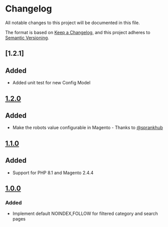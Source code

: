 # Changelog
All notable changes to this project will be documented in this file.

The format is based on [Keep a Changelog](https://keepachangelog.com/en/1.0.0/),
and this project adheres to [Semantic Versioning](https://semver.org/spec/v2.0.0.html).

## [1.2.1]
## Added
- Added unit test for new Config Model

## [1.2.0]
## Added
- Make the robots value configurable in Magento - Thanks to [@sprankhub](https://github.com/sprankhub)

## [1.1.0]
## Added
- Support for PHP 8.1 and Magento 2.4.4

## [1.0.0]
### Added
- Implement default NOINDEX,FOLLOW for filtered category and search pages

[Unreleased]: https://github.com/elgentos/magento2-filtered-product-list-noindex/tree/master
[1.2.0]: https://github.com/elgentos/magento2-filtered-product-list-noindex/compare/1.1.0...1.2.0
[1.1.0]: https://github.com/elgentos/magento2-filtered-product-list-noindex/compare/1.0.0...1.1.0
[1.0.0]: https://github.com/elgentos/magento2-filtered-product-list-noindex/-/tags/1.0.0